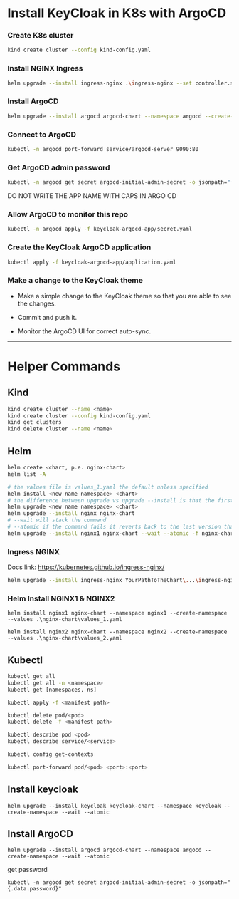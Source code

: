 # Install KeyCloak in K8s with ArgoCD

### Create K8s cluster

```bash
kind create cluster --config kind-config.yaml
```
### Install NGINX Ingress
```bash
helm upgrade --install ingress-nginx .\ingress-nginx --set controller.service.type="NodePort" --set controller.service.nodePorts.http=30000 --namespace ingress-nginx --create-namespace --wait --atomic
```
### Install ArgoCD
```bash
helm upgrade --install argocd argocd-chart --namespace argocd --create-namespace --wait --atomic
```

### Connect to ArgoCD
```bash
kubectl -n argocd port-forward service/argocd-server 9090:80
```

### Get ArgoCD admin password
```bash
kubectl -n argocd get secret argocd-initial-admin-secret -o jsonpath="{.data.password}" | base64 -d
```
DO NOT WRITE THE APP NAME WITH CAPS IN ARGO CD

### Allow ArgoCD to monitor this repo

```bash
kubectl -n argocd apply -f keycloak-argocd-app/secret.yaml
```
### Create the KeyCloak ArgoCD application

```bash
kubectl apply -f keycloak-argocd-app/application.yaml
```

### Make a change to the KeyCloak theme

- Make a simple change to the KeyCloak theme so that you are able to see the changes.

- Commit and push it.

- Monitor the ArgoCD UI for correct auto-sync.


___

# Helper Commands

## Kind

```bash
kind create cluster --name <name>
kind create cluster --config kind-config.yaml
kind get clusters
kind delete cluster --name <name>
```

## Helm

```bash
helm create <chart, p.e. nginx-chart>
helm list -A

# the values file is values_1.yaml the default unless specified
helm install <new name namespace> <chart>
# the difference between upgrade vs upgrade --install is that the first just adds the changes relative to the previous version, whereas the second ¿restarts everything?
helm upgrade <new name namespace> <chart>
helm upgrade --install nginx nginx-chart
# --wait will stack the command
# --atomic if the command fails it reverts back to the last version that actually works
helm upgrade --install nginx1 nginx-chart --wait --atomic -f nginx-chart/values_2.yaml --namespace nginx1 --create-namespace
```

### Ingress NGINX

Docs link: https://kubernetes.github.io/ingress-nginx/

```bash
helm upgrade --install ingress-nginx YourPathToTheChart\...\ingress-nginx --set controller.service.type="NodePort" --set controller.service.nodePorts.http=30000 --namespace ingress-nginx --create-namespace --wait --atomic
```

### Helm Install NGINX1 & NGINX2

```
helm install nginx1 nginx-chart --namespace nginx1 --create-namespace --values .\nginx-chart\values_1.yaml
```

```
helm install nginx2 nginx-chart --namespace nginx2 --create-namespace --values .\nginx-chart\values_2.yaml
```

## Kubectl

```bash
kubectl get all
kubectl get all -n <namespace>
kubectl get [namespaces, ns]

kubectl apply -f <manifest path>

kubectl delete pod/<pod>
kubectl delete -f <manifest path>

kubectl describe pod <pod>
kubectl describe service/<service>

kubectl config get-contexts

kubectl port-forward pod/<pod> <port>:<port>
```

## Install keycloak

```
helm upgrade --install keycloak keycloak-chart --namespace keycloak --create-namespace --wait --atomic
```

## Install ArgoCD

```
helm upgrade --install argocd argocd-chart --namespace argocd --create-namespace --wait --atomic
```

get password
```
kubectl -n argocd get secret argocd-initial-admin-secret -o jsonpath="{.data.password}"
```
